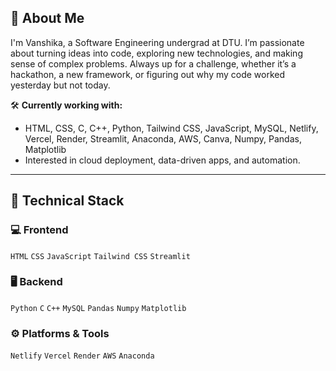 ## 🌟 About Me

I'm Vanshika, a Software Engineering undergrad at DTU.
I’m passionate about turning ideas into code, exploring new technologies, and making sense of complex problems. Always up for a challenge, whether it’s a hackathon, a new framework, or figuring out why my code worked yesterday but not today.

🛠️ **Currently working with:**
- HTML, CSS, C, C++, Python, Tailwind CSS, JavaScript, MySQL, Netlify, Vercel, Render, Streamlit, Anaconda, AWS, Canva, Numpy, Pandas, Matplotlib
- Interested in cloud deployment, data-driven apps, and automation.

---

## 🧠 Technical Stack

### 💻 Frontend

`HTML`  `CSS`  `JavaScript`  `Tailwind CSS`  `Streamlit` 

### 🖥️ Backend

`Python`  `C`  `C++`  `MySQL`  `Pandas`  `Numpy`  `Matplotlib`

### ⚙️ Platforms & Tools

`Netlify`  `Vercel`  `Render`  `AWS`  `Anaconda`


